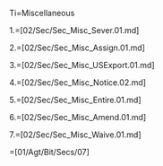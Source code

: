 Ti=Miscellaneous

1.=[02/Sec/Sec_Misc_Sever.01.md]

2.=[02/Sec/Sec_Misc_Assign.01.md]

3.=[02/Sec/Sec_Misc_USExport.01.md]

4.=[02/Sec/Sec_Misc_Notice.02.md]

5.=[02/Sec/Sec_Misc_Entire.01.md]

6.=[02/Sec/Sec_Misc_Amend.01.md]

7.=[02/Sec/Sec_Misc_Waive.01.md]

=[01/Agt/Bit/Secs/07]